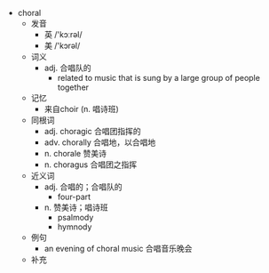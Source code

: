- choral
  - 发音
    - 英 /'kɔːrəl/
    - 美 /'kɔrəl/
  - 词义
    - adj. 合唱队的
      - related to music that is sung by a large group of people together
  - 记忆
    - 来自choir (n. 唱诗班)
  - 同根词
    - adj. choragic 合唱团指挥的
    - adv. chorally 合唱地，以合唱地
    - n. chorale 赞美诗
    - n. choragus 合唱团之指挥
  - 近义词
    - adj. 合唱的；合唱队的
      - four-part
    - n. 赞美诗；唱诗班
      - psalmody
      - hymnody
  - 例句
    - an evening of choral music 合唱音乐晚会
  - 补充
